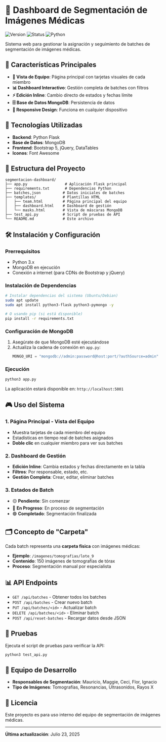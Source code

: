 # 🏥 Dashboard de Segmentación de Imágenes Médicas

![Version](https://img.shields.io/badge/version-1.0.0-blue.svg)
![Status](https://img.shields.io/badge/status-stable-green.svg)
![Python](https://img.shields.io/badge/python-3.x-blue.svg)

Sistema web para gestionar la asignación y seguimiento de batches de segmentación de imágenes médicas.

## 🎯 Características Principales

- **👥 Vista de Equipo**: Página principal con tarjetas visuales de cada miembro
- **📊 Dashboard Interactivo**: Gestión completa de batches con filtros
- **⚡ Edición Inline**: Cambio directo de estados y fechas límite
- **🗄️ Base de Datos MongoDB**: Persistencia de datos
- **📱 Responsive Design**: Funciona en cualquier dispositivo

## 🚀 Tecnologías Utilizadas

- **Backend**: Python Flask
- **Base de Datos**: MongoDB
- **Frontend**: Bootstrap 5, jQuery, DataTables
- **Iconos**: Font Awesome

## 📁 Estructura del Proyecto

```
segmentacion-dashboard/
├── app.py                 # Aplicación Flask principal
├── requirements.txt       # Dependencias Python
├── batches,json          # Datos iniciales de batches
├── templates/            # Plantillas HTML
│   ├── team.html         # Página principal del equipo
│   ├── dashboard.html    # Dashboard de gestión
│   └── masks.html        # Vista de máscaras MongoDB
├── test_api.py           # Script de pruebas de API
└── README.md             # Este archivo
```

## 🛠️ Instalación y Configuración

### Prerrequisitos
- Python 3.x
- MongoDB en ejecución
- Conexión a internet (para CDNs de Bootstrap y jQuery)

### Instalación de Dependencias

```bash
# Instalar dependencias del sistema (Ubuntu/Debian)
sudo apt update
sudo apt install python3-flask python3-pymongo -y

# O usando pip (si está disponible)
pip install -r requirements.txt
```

### Configuración de MongoDB

1. Asegúrate de que MongoDB esté ejecutándose
2. Actualiza la cadena de conexión en `app.py`:
   ```python
   MONGO_URI = "mongodb://admin:password@host:port/?authSource=admin"
   ```

### Ejecución

```bash
python3 app.py
```

La aplicación estará disponible en: `http://localhost:5001`

## 🎮 Uso del Sistema

### 1. Página Principal - Vista del Equipo
- Muestra tarjetas de cada miembro del equipo
- Estadísticas en tiempo real de batches asignados
- **Doble clic** en cualquier miembro para ver sus batches

### 2. Dashboard de Gestión
- **Edición Inline**: Cambia estados y fechas directamente en la tabla
- **Filtros**: Por responsable, estado, etc.
- **Gestión Completa**: Crear, editar, eliminar batches

### 3. Estados de Batch
- 🟡 **Pendiente**: Sin comenzar
- 🔵 **En Progreso**: En proceso de segmentación
- 🟢 **Completado**: Segmentación finalizada

## 🗂️ Concepto de "Carpeta"

Cada batch representa una **carpeta física** con imágenes médicas:

- **Ejemplo**: `/imagenes/tomografias/lote_9`
- **Contenido**: 150 imágenes de tomografías de tórax
- **Proceso**: Segmentación manual por especialista

## 📊 API Endpoints

- `GET /api/batches` - Obtener todos los batches
- `POST /api/batches` - Crear nuevo batch
- `PUT /api/batches/<id>` - Actualizar batch
- `DELETE /api/batches/<id>` - Eliminar batch
- `POST /api/reset-batches` - Recargar datos desde JSON

## 🧪 Pruebas

Ejecuta el script de pruebas para verificar la API:

```bash
python3 test_api.py
```

## 👥 Equipo de Desarrollo

- **Responsables de Segmentación**: Mauricio, Maggie, Ceci, Flor, Ignacio
- **Tipo de Imágenes**: Tomografías, Resonancias, Ultrasonidos, Rayos X

## 📄 Licencia

Este proyecto es para uso interno del equipo de segmentación de imágenes médicas.

---

**Última actualización**: Julio 23, 2025
